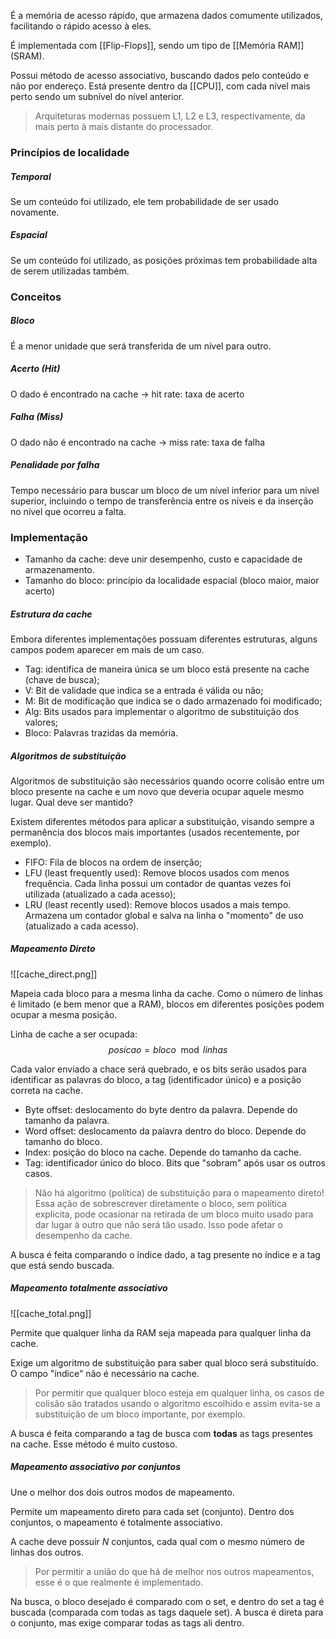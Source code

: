 É a memória de acesso rápido, que armazena dados comumente utilizados, facilitando o rápido acesso à eles.

É implementada com [[Flip-Flops]], sendo um tipo de [[Memória RAM]] (SRAM).

Possui método de acesso associativo, buscando dados pelo conteúdo e não por endereço.
Está presente dentro da [[CPU]], com cada nível mais perto sendo um subnível do nível anterior.

> Arquiteturas modernas possuem L1, L2 e L3, respectivamente, da mais perto à mais distante do processador.

### Princípios de localidade

##### Temporal
Se um conteúdo foi utilizado, ele tem probabilidade de ser usado novamente.

##### Espacial
Se um conteúdo foi utilizado, as posições próximas tem probabilidade alta de serem utilizadas também.

### Conceitos

##### Bloco
É a menor unidade que será transferida de um nível para outro.

##### Acerto (Hit)
O dado é encontrado na cache -> hit rate: taxa de acerto

##### Falha (Miss)
O dado não é encontrado na cache -> miss rate: taxa de falha

##### Penalidade por falha
Tempo necessário para buscar um bloco de um nível inferior para um nível superior, incluindo o tempo de transferência entre os níveis e da inserção no nível que ocorreu a falta.


### Implementação
- Tamanho da cache: deve unir desempenho, custo e capacidade de armazenamento.
- Tamanho do bloco: princípio da localidade espacial (bloco maior, maior acerto)

##### Estrutura da cache
Embora diferentes implementações possuam diferentes estruturas, alguns campos podem aparecer em mais de um caso.

- Tag: identifica de maneira única se um bloco está presente na cache (chave de busca);
- V: Bit de validade que indica se a entrada é válida ou não;
- M: Bit de modificação que indica se o dado armazenado foi modificado;
- Alg: Bits usados para implementar o algoritmo de substituição dos valores;
- Bloco: Palavras trazidas da memória.

##### Algoritmos de substituição
Algoritmos de substituição são necessários quando ocorre colisão entre um bloco presente na cache e um novo que deveria ocupar aquele mesmo lugar. Qual deve ser mantido?

Existem diferentes métodos para aplicar a substituição, visando sempre a permanência dos blocos mais importantes (usados recentemente, por exemplo).

- FIFO: Fila de blocos na ordem de inserção;
- LFU (least frequently used): Remove blocos usados com menos frequência. Cada linha possui um contador de quantas vezes foi utilizada (atualizado a cada acesso);
- LRU (least recently used): Remove blocos usados a mais tempo. Armazena um contador global e salva na linha o "momento" de uso (atualizado a cada acesso).


##### Mapeamento Direto
![[cache_direct.png]]

Mapeia cada bloco para a mesma linha da cache. 
Como o número de linhas é limitado (e bem menor que a RAM), blocos em diferentes posições podem ocupar a mesma posição. 

Linha de cache a ser ocupada:
$$posicao = bloco \mod{linhas}$$

Cada valor enviado a chace será quebrado, e os bits serão usados para identificar as palavras do bloco, a tag (identificador único) e a posição correta na cache.

- Byte offset: deslocamento do byte dentro da palavra. Depende do tamanho da palavra.
- Word offset: deslocamento da palavra dentro do bloco. Depende do tamanho do bloco.
- Index: posição do bloco na cache. Depende do tamanho da cache.
- Tag: identificador único do bloco. Bits que "sobram" após usar os outros casos.

> Não há algoritmo (política) de substituição para o mapeamento direto! Essa ação de sobrescrever diretamente o bloco, sem política explicita, pode ocasionar na retirada de um bloco muito usado para dar lugar à outro que não será tão usado. Isso pode afetar o desempenho da cache.

A busca é feita comparando o índice dado, a tag presente no índice e a tag que está sendo buscada. 

##### Mapeamento totalmente associativo
![[cache_total.png]]

Permite que qualquer linha da RAM seja mapeada para qualquer linha da cache.

Exige um algoritmo de substituição para saber qual bloco será substituído.
O campo "índice" não é necessário na cache.

> Por permitir que qualquer bloco esteja em qualquer linha, os casos de colisão são tratados usando o algoritmo escolhido e assim evita-se a substituição de um bloco importante, por exemplo.

A busca é feita comparando a tag de busca com **todas** as tags presentes na cache. Esse método é muito custoso.

##### Mapeamento associativo por conjuntos
Une o melhor dos dois outros modos de mapeamento.

Permite um mapeamento direto para cada set (conjunto).
Dentro dos conjuntos, o mapeamento é totalmente associativo.

A cache deve possuir $N$ conjuntos, cada qual com o mesmo número de linhas dos outros.

> Por permitir a união do que há de melhor nos outros mapeamentos, esse é o que realmente é implementado.

Na busca, o bloco desejado é comparado com o set, e dentro do set a tag é buscada (comparada com todas as tags daquele set).
A busca é direta para o conjunto, mas exige comparar todas as tags ali dentro.